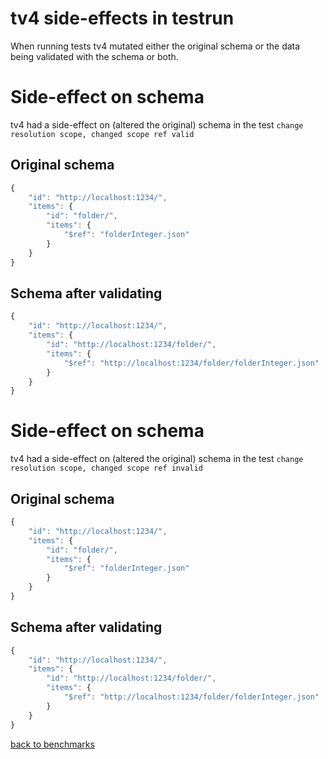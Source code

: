 # tv4 side-effects in testrun

When running tests tv4 mutated either the original schema or the data being validated with the schema or both.


# Side-effect on schema
tv4 had a side-effect on (altered the original) schema in the test `change resolution scope, changed scope ref valid`
## Original schema
```js
{
	"id": "http://localhost:1234/",
	"items": {
		"id": "folder/",
		"items": {
			"$ref": "folderInteger.json"
		}
	}
}
```
## Schema after validating
```js
{
	"id": "http://localhost:1234/",
	"items": {
		"id": "http://localhost:1234/folder/",
		"items": {
			"$ref": "http://localhost:1234/folder/folderInteger.json"
		}
	}
}
```

# Side-effect on schema
tv4 had a side-effect on (altered the original) schema in the test `change resolution scope, changed scope ref invalid`
## Original schema
```js
{
	"id": "http://localhost:1234/",
	"items": {
		"id": "folder/",
		"items": {
			"$ref": "folderInteger.json"
		}
	}
}
```
## Schema after validating
```js
{
	"id": "http://localhost:1234/",
	"items": {
		"id": "http://localhost:1234/folder/",
		"items": {
			"$ref": "http://localhost:1234/folder/folderInteger.json"
		}
	}
}
```

[back to benchmarks](https://github.com/ebdrup/json-schema-benchmark)